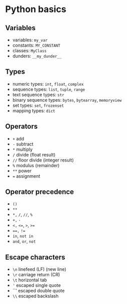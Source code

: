 # Python basics

## Variables

- variables: `my_var`
- constants: `MY_CONSTANT`
- classes: `MyClass`
- dunders: `__my_dunder__`

## Types

- numeric types: `int`, `float`, `complex`
- sequence types: `list`, `tuple`, `range`
- text sequence types: `str`
- binary sequence types: `bytes`, `bytearray`, `memoryview`
- set types: `set`, `frozenset`
- mapping types: `dict`

## Operators

- `+` add
- `-` subtract
- `*` multiply
- `/` divide (float result)
- `//` floor divide (integer result)
- `%` modulus (remainder)
- `**` power
- `=` assignment

## Operator precedence

- `()`
- `**`
- `*,` `/`, `//`, `%`
- `+,` `-`
- `<,` `<=`, `>`, `>=`
- `==,` `!=`
- `in`, `not in`
- `and`, `or`, `not`

## Escape characters

- `\n` linefeed (LF) (new line)
- `\r` carriage return (CR)
- `\t` horizontal tab
- `'` escaped single quote
- ``' escaped double quote
- `\\` escaped backslash
